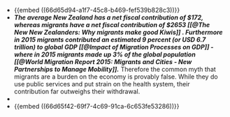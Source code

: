 - {{embed ((66d65d94-a1f7-45c8-b469-fef539b828c3))}}
- ***The average New Zealand has a net fiscal contribution of $172, whereas migrants have a net fiscal contribution of $2653 [[@The New New Zealanders: Why migrants make good Kiwis]] . Furthermore in 2015 migrants contributed an estimated 9 percent (or USD 6.7 trillion) to global GDP [[@Impact of Migration Processes on GDP]] - where in 2015 migrants made up 3% of the global population [[@World Migration Report 2015: Migrants and Cities - New Partnerships to Manage Mobility]].*** Therefore the common myth that migrants are a burden on the economy is provably false. While they do use public services and put strain on the health system, their contribution far outweighs their withdrawal.
-
- {{embed ((66d65f42-69f7-4c69-91ca-6c653fe53286))}}